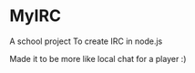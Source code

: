 # MyIRC
A school project To create IRC in node.js

Made it to be more like local chat for a player :)
